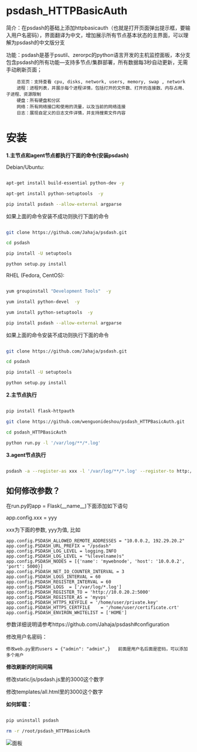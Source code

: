 # psdash_HTTPBasicAuth

简介：在psdash的基础上添加httpbasicauth（也就是打开页面弹出提示框，要输入用户名密码），界面翻译为中文，增加展示所有节点基本状态的主界面，可以理解为psdash的中文版分支

功能：psdash是基于psutil、zerorpc的python语言开发的主机监控面板，本分支包含psdash的所有功能—支持多节点/集群部署，所有数据每3秒自动更新，无需手动刷新页面；
    
        总览页：支持查看 cpu, disks, network, users, memory, swap , network
        进程：进程列表，并展示每个进程详情，包括打开的文件数、打开的连接数、内存占用、子进程、资源限制
        硬盘：所有硬盘和分区
        网络：所有网络接口和使用的流量，以及当前的网络连接
        日志：展现自定义的日志文件详情，并支持搜索文件内容
    
# 安装

**1.主节点和agent节点都执行下面的命令(安装psdash)**

Debian/Ubuntu:

```bash

apt-get install build-essential python-dev -y

apt-get install python-setuptools  -y

pip install psdash --allow-external argparse

```
如果上面的命令安装不成功则执行下面的命令

```bash

git clone https://github.com/Jahaja/psdash.git 

cd psdash 

pip install -U setuptools

python setup.py install

```

RHEL (Fedora, CentOS):

```bash

yum groupinstall "Development Tools"  -y

yum install python-devel  -y

yum install python-setuptools  -y

pip install psdash --allow-external argparse

```

如果上面的命令安装不成功则执行下面的命令

```bash

git clone https://github.com/Jahaja/psdash.git 

cd psdash 

pip install -U setuptools

python setup.py install

```

**2.主节点执行**

```bash

pip install flask-httpauth

git clone https://github.com/wenguonideshou/psdash_HTTPBasicAuth.git

cd psdash_HTTPBasicAuth

python run.py -l '/var/log/**/*.log'

```

**3.agent节点执行**

```bash

psdash -a --register-as xxx -l '/var/log/**/*.log' --register-to http://主节点IP:5000

```

## 如何修改参数？

在run.py的app = Flask(\_\_name\_\_)下面添加如下语句

app.config.xxx = yyy

xxx为下面的参数, yyy为值, 比如

    app.config.PSDASH_ALLOWED_REMOTE_ADDRESSES = "10.0.0.2, 192.29.20.2"
    app.config.PSDASH_URL_PREFIX = "/psdash"
    app.config.PSDASH_LOG_LEVEL = logging.INFO
    app.config.PSDASH_LOG_LEVEL = "%(levelname)s"
    app.config.PSDASH_NODES = [{'name': 'mywebnode', 'host': '10.0.0.2', 'port': 5000}]
    app.config.PSDASH_NET_IO_COUNTER_INTERVAL = 3
    app.config.PSDASH_LOGS_INTERVAL = 60
    app.config.PSDASH_REGISTER_INTERVAL = 60
    app.config.PSDASH_LOGS	= ['/var/log/*.log']
    app.config.PSDASH_REGISTER_TO = 'http://10.0.20.2:5000'
    app.config.PSDASH_REGISTER_AS = 'myvps'
    app.config.PSDASH_HTTPS_KEYFILE = '/home/user/private.key'
    app.config.PSDASH_HTTPS_CERTFILE	= '/home/user/certificate.crt'
    app.config.PSDASH_ENVIRON_WHITELIST = ['HOME']

参数详细说明请参考https://github.com/Jahaja/psdash#configuration

修改用户名密码：

    修改web.py里的users = {"admin": "admin",}   前面是用户名后面是密码，可以添加多个用户

**修改刷新的时间间隔**

修改static/js/psdash.js里的3000这个数字

修改templates/all.html里的3000这个数字

**如何卸载：**

```bash

pip uninstall psdash

rm -r /root/psdash_HTTPBasicAuth

```

![面板](https://s1.ax1x.com/2017/12/18/OYE60.jpg)
